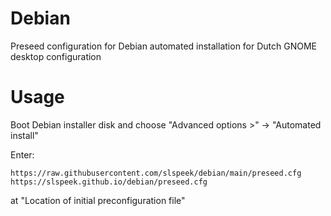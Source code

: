 # Debian
Preseed configuration for Debian automated installation for Dutch GNOME desktop configuration 

# Usage
Boot Debian installer disk and choose "Advanced options >" -> "Automated install"

Enter:

```
https://raw.githubusercontent.com/slspeek/debian/main/preseed.cfg
https://slspeek.github.io/debian/preseed.cfg
```

at "Location of initial preconfiguration file"